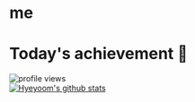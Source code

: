 # me

<!--
- 💻 Backend developer@toss
- 🏢 [Toss](https://blog.toss.im/)
- 🛠️ Skils(**production experience**)
  - lang: **Java** / Kotlin / **python3** / **typescript** / **javascript** / **C** / C++ / C# / Go / x86 assembly / ARM assembly
  - env: **on-premise / AWS / Linux**
  - vcs: **git / github / bitbucket** / gitlab
  - lib & framework: **Spring / Spring Boot / flask** / JPA(hibernate) / ffmpeg / django / tensorflow / openCV / react / vue
  - databases: **Oracle / Postgresql / MySQL** / H2 / Redis / Memcached
  - system tools: **docker / nginx / RabbitMQ** / Kubernetes / Kafka / gRPC / Hadoop
- 🛰️ I’m interested in ...
  - distributed system(microservice architecture)
  - digital video(H.264(avc), H.265(hevc), vp9, ...)
  - video streaming(HLS, MPEG-Dash, WebRTC, ...)
  - hardware & embedded software(FPGA, Cortex M4, Cortex A-, ...)
- 🧬 Work experience
  - Lecturer at KH 아카데미 (2020.10 ~ 2020.11)
  - Software engineer at MIRIDIH (2017.04 ~ 2020.08)
  - Lecturer at 비트교육센터 (2015.05 ~ 2015.07)
  - Embedded software engineer at HEST (2015.01 ~ 2015.07)
- 🗣️ Language
  - 한국어
  - English
-->

# Today's achievement 👋

![profile views](https://komarev.com/ghpvc/?username=hyeyoom&color=blue)  
[![Hyeyoom's github stats](https://github-readme-stats.vercel.app/api?username=hyeyoom&theme=tokyonight)](https://github.com/hyeyoom)  

<!--
**hyeyoom/hyeyoom** is a ✨ _special_ ✨ repository because its `README.md` (this file) appears on your GitHub profile.

Here are some ideas to get you started:

- 🔭 I’m currently working on ...
- 🌱 I’m currently learning ...
- 👯 I’m looking to collaborate on ...
- 🤔 I’m looking for help with ...
- 💬 Ask me about ...
- 📫 How to reach me: ...
- 😄 Pronouns: ...
- ⚡ Fun fact: ...
-->

